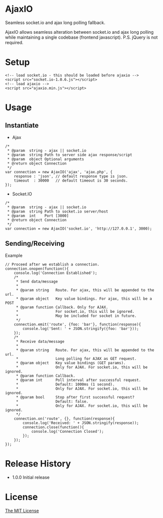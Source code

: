 AjaxIO
=========

Seamless socket.io and ajax long polling fallback.

AjaxIO allows seamless alteration between socket.io and ajax long polling
while maintaining a single codebase (frontend javascript).
P.S. jQuery is not required.

# Setup

```
<!-- load socket.io - this should be loaded before ajaxio -->
<script src="socket.io-1.0.6.js"></script>
<!-- load ajaxio -->
<script src="ajaxio.min.js"></script>
```

# Usage

## Instantiate
* Ajax
```
/*
 * @param  string - ajax || socket.io
 * @param  string Path to server side ajax response/script
 * @param  object Optional arguments
 * @return object Connection
 */
var connection = new AjaxIO('ajax', 'ajax.php', {
    response : 'json', // default response type is json.
    timeout  : 30000   // default timeout is 30 seconds.
});
```

* Socket.IO
```
/*
 * @param  string - ajax || socket.io
 * @param  string Path to socket.io server/host
 * @param  int    Port [3000]
 * @return object Connection
 */
var connection = new AjaxIO('socket.io', 'http://127.0.0.1', 3000);
```

## Sending/Receiving

Example
```
// Proceed after we establish a connection.
connection.onopen(function(){
    console.log('Connection Established');
    /*
     * Send data/message
     *
     * @param string   Route. For ajax, this will be appended to the url.
     * @param object   Key value bindings. For ajax, this will be a POST
     * @param function Callback. Only for AJAX.
     *                 For socket.io, this will be ignored.
     *                 May be included for socket in future.
     */
    connection.emit('route', {foo: 'bar'}, function(response){
        console.log('Sent: ' + JSON.stringify({foo: 'bar'}));
    });
    /*
     * Receive data/message
     *
     * @param string   Route. For ajax, this will be appended to the url.
     *                 Long polling for AJAX as GET request.
     * @param object   Key value bindings (GET params).
     *                 Only for AJAX. For socket.io, this will be ignored.
     * @param function Callback.
     * @param int      Poll interval after successful request.
     *                 Default: 1000ms (1 second).
     *                 Only for AJAX. For socket.io, this will be ignored.
     * @param bool     Stop after first successful request?
     *                 Default: false.
     *                 Only for AJAX. For socket.io, this will be ignored.
     */
    connection.on('route', {}, function(response){
        console.log('Received: ' + JSON.stringify(response));
        connection.close(function(){
            console.log('Connection Closed');
        });
    });
});
```

# Release History

* 1.0.0 Initial release

# License

[The MIT License](http://opensource.org/licenses/MIT)
